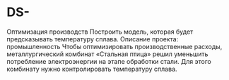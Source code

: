 # DS-
Оптимизация производств Построить модель, которая будет предсказывать температуру сплава.  Описание проекта: промышленность  Чтобы оптимизировать производственные расходы, металлургический комбинат «Стальная птица» решил уменьшить потребление электроэнергии на этапе обработки стали. Для этого комбинату нужно контролировать температуру сплава. 
